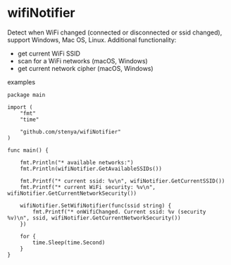wifiNotifier
===

Detect when WiFi changed (connected or disconnected or ssid changed), support Windows, Mac OS, Linux.
Additional functionality:
- get current WiFi SSID
- scan for a WiFi networks (macOS, Windows)
- get current network cipher (macOS, Windows)

examples

```
package main

import (
	"fmt"
	"time"

	"github.com/stenya/wifiNotifier"
)

func main() {

	fmt.Println("* available networks:")
	fmt.Println(wifiNotifier.GetAvailableSSIDs())

	fmt.Printf("* current ssid: %v\n", wifiNotifier.GetCurrentSSID())
	fmt.Printf("* current WiFi security: %v\n", wifiNotifier.GetCurrentNetworkSecurity())

	wifiNotifier.SetWifiNotifier(func(ssid string) {
		fmt.Printf("* onWifiChanged. Current ssid: %v (security %v)\n", ssid, wifiNotifier.GetCurrentNetworkSecurity())
	})

	for {
		time.Sleep(time.Second)
	}
}
```
